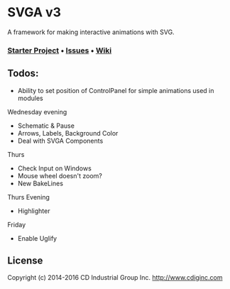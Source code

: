 # SVGA v3
A framework for making interactive animations with SVG.

### [Starter Project](https://github.com/cdig/svg-activity-starter) • [Issues](https://github.com/cdig/svga/issues) • [Wiki](https://github.com/cdig/svga/wiki)

## Todos:

* Ability to set position of ControlPanel for simple animations used in modules

Wednesday evening
* Schematic & Pause
* Arrows, Labels, Background Color
* Deal with SVGA Components

Thurs
* Check Input on Windows
* Mouse wheel doesn't zoom?
* New BakeLines

Thurs Evening
* Highlighter

Friday
* Enable Uglify

## License
Copyright (c) 2014-2016 CD Industrial Group Inc. http://www.cdiginc.com
